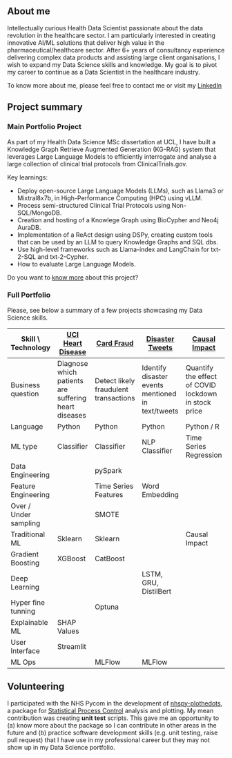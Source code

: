 
## About me

Intellectually curious Health Data Scientist passionate about the data revolution in the healthcare sector. I am particularly interested in creating innovative AI/ML solutions that deliver high value in the pharmaceutical/healthcare sector. After 6+ years of consultancy experience delivering complex data products and assisting large client organisations, I wish to expand my Data Science skills and knowledge. My goal is to pivot my career to continue as a Data Scientist in the healthcare industry. 

To know more about me, please feel free to contact me or visit my [LinkedIn](https://www.linkedin.com/in/joan-ponsa-cobas-08875422/)

## Project summary

### Main Portfolio Project

As part of my Health Data Science MSc dissertation at UCL, I have built a Knowledge Graph Retrieve Augmented Generation (KG-RAG) system that leverages Large Language Models to efficiently interrogate and analyse a large collection of clinical trial protocols from  ClinicalTrials.gov. 

Key learnings:
- Deploy open-source Large Language Models (LLMs), such as Llama3 or Mixtral8x7b, in High-Performance Computing (HPC) using vLLM.
- Process semi-structured Clinical Trial Protocols using Non-SQL/MongoDB.
- Creation and hosting of a Knowlege Graph using BioCypher and Neo4j AuraDB.
- Implementation of a ReAct design using DSPy, creating custom tools that can be used by an LLM to query Knowledge Graphs and SQL dbs.
- Use high-level frameworks such as Llama-index and LangChain for txt-2-SQL and txt-2-Cypher.
- How to evaluate Large Language Models.

Do you want to [know more](https://github.com/JPonsa/ctgov_rag/) about this project?

### Full Portfolio
Please, see below a summary of a few projects showcasing my Data Science skills.

|Skill \ Technology     | [UCI Heart Disease](https://github.com/JPonsa/UCI_Heart_Disease) | [Card Fraud](https://github.com/JPonsa/card_fraud_detection/tree/main)|[Disaster Tweets](https://github.com/JPonsa/nlp_disaster_tweets) | [Causal Impact](https://github.com/JPonsa/causal_inference_ts) |
|---------------------- |------------------------------|----------------------|----------------------|------------------------|
| Business question     | Diagnose which patients<br>are suffering heart diseases | Detect likely <br>fraudulent transactions | Identify disaster events<br>mentioned in text/tweets | Quantify the effect of COVID<br>lockdown in stock price |
| Language              | Python            | Python               | Python               | Python / R             |
| ML type               | Classifier        | Classifier           | NLP Classifier       | Time Series Regression |
| Data Engineering      |                   | pySpark              |                      |                        |
| Feature Engineering   |                   | Time Series Features | Word Embedding       |                        |
| Over / Under sampling |                   | SMOTE                |                      |                        |
| Traditional ML        | Sklearn           | Sklearn              |                      | Causal Impact          |
| Gradient Boosting     | XGBoost           | CatBoost             |                      |                        |
| Deep Learning         |                   |                      | LSTM, GRU, DistilBert|                        |
| Hyper fine tunning    |                   | Optuna               |                      |                        |
| Explainable ML        | SHAP Values       |                      |                      |                        |
| User Interface        | Streamlit         |                      |                      |                        |
| ML Ops                |                   | MLFlow               | MLFlow               |                        |


## Volunteering

I participated with the NHS Pycom in the development of [nhspy-plothedots](https://github.com/nhs-pycom/nhspy-plotthedots), a package for [Statistical Process Control](https://www.england.nhs.uk/wp-content/uploads/2022/02/qsir-statistical-process-control.pdf) analysis and plotting. My mean contribution was creating **unit test** scripts. This gave me an opportunity to (a) know more about the package so I can contribute in other areas in the future and (b) practice software development skills (e.g. unit testing,  raise pull request) that I have use in my professional career but they may not show up in my Data Science portfolio.
